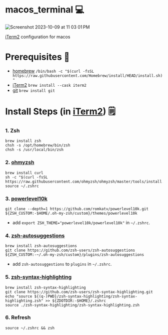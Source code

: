 # macos_terminal 💻

![Screenshot 2023-10-09 at 11 03 01 PM](https://github.com/ptmorris03/macos_terminal/assets/14167817/7b93e109-bae2-4749-a577-e320d2c2db7a)


[iTerm2](https://iterm2.com/) configuration for macos

# Prerequisites 🚦
- [homebrew](https://brew.sh/) `/bin/bash -c "$(curl -fsSL https://raw.githubusercontent.com/Homebrew/install/HEAD/install.sh)"`
- [iTerm2](https://iterm2.com/) `brew install --cask iterm2`
- [git](https://git-scm.com/download/mac) `brew install git`

# Install Steps (in [iTerm2](https://iterm2.com/)) 🗒️

### 1. Zsh
```
brew install zsh
chsh -s /opt/homebrew/bin/zsh
chsh -s /usr/local/bin/zsh
```

### 2. [ohmyzsh](https://github.com/ohmyzsh/ohmyzsh)
```
brew install curl
sh -c "$(curl -fsSL https://raw.githubusercontent.com/ohmyzsh/ohmyzsh/master/tools/install.sh)"
source ~/.zshrc
```

### 3. [powerlevel10k](https://github.com/romkatv/powerlevel10k)
```
git clone --depth=1 https://github.com/romkatv/powerlevel10k.git ${ZSH_CUSTOM:-$HOME/.oh-my-zsh/custom}/themes/powerlevel10k
```
- add `export ZSH_THEME="powerlevel10k/powerlevel10k"` in `~/.zshrc`.

### 4. [zsh-autosuggestions](https://github.com/zsh-users/zsh-autosuggestions)
```
brew install zsh-autosuggestions
git clone https://github.com/zsh-users/zsh-autosuggestions ${ZSH_CUSTOM:-~/.oh-my-zsh/custom}/plugins/zsh-autosuggestions
```
- add `zsh-autosuggestions` to `plugins` in `~/.zshrc`.

### 5. [zsh-syntax-highlighting](https://github.com/zsh-users/zsh-syntax-highlighting)
```
brew install zsh-syntax-highlighting
git clone https://github.com/zsh-users/zsh-syntax-highlighting.git
echo "source ${(q-)PWD}/zsh-syntax-highlighting/zsh-syntax-highlighting.zsh" >> ${ZDOTDIR:-$HOME}/.zshrc
source ./zsh-syntax-highlighting/zsh-syntax-highlighting.zsh
```

### 6. Refresh
```
source ~/.zshrc && zsh
```
